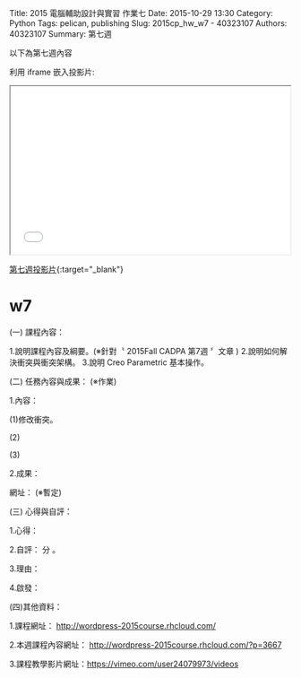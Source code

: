Title: 2015 電腦輔助設計與實習 作業七
Date: 2015-10-29 13:30
Category: Python
Tags: pelican, publishing
Slug: 2015cp_hw_w7 -  40323107
Authors: 40323107
Summary: 第七週

以下為第七週內容

利用 iframe 嵌入投影片:

<iframe src="simplest7.html" width="500" height="300"></iframe>

[第七週投影片](simplest7.html){:target="_blank"}

w7
============

(一) 課程內容：

1.說明課程內容及綱要。(※針對〝 2015Fall CADPA 第7週 〞文章 )
2.說明如何解決衝突與衝突架構。
3.說明 Creo Parametric 基本操作。

(二) 任務內容與成果： (※作業)

1.內容：

(1)修改衝突。

(2)

(3)

2.成果：

網址： (※暫定)

(三) 心得與自評：

1.心得：    

2.自評： 分 。

3.理由： 

4.啟發： 

(四)其他資料： 

1.課程網址： http://wordpress-2015course.rhcloud.com/

2.本週課程內容網址： http://wordpress-2015course.rhcloud.com/?p=3667

3.課程教學影片網址：https://vimeo.com/user24079973/videos 